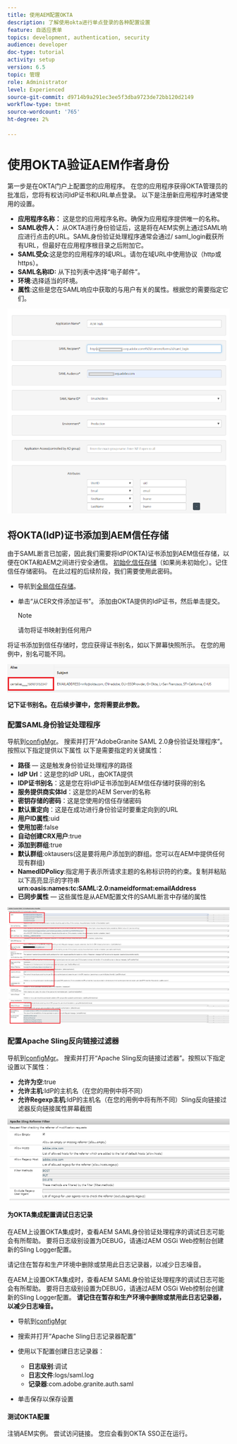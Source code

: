```yaml
---
title: 使用AEM配置OKTA
description: 了解使用okta进行单点登录的各种配置设置
feature: 自适应表单
topics: development, authentication, security
audience: developer
doc-type: tutorial
activity: setup
version: 6.5
topic: 管理
role: Administrator
level: Experienced
source-git-commit: d9714b9a291ec3ee5f3dba9723de72bb120d2149
workflow-type: tm+mt
source-wordcount: '765'
ht-degree: 2%

---
```



# 使用OKTA验证AEM作者身份

第一步是在OKTA门户上配置您的应用程序。 在您的应用程序获得OKTA管理员的批准后，您将有权访问IdP证书和URL单点登录。 以下是注册新应用程序时通常使用的设置。

* **应用程序名称：** 这是您的应用程序名称。确保为应用程序提供唯一的名称。
* **SAML收件人：** 从OKTA进行身份验证后，这是将在AEM实例上通过SAML响应进行点击的URL。SAML身份验证处理程序通常会通过/ saml_login截获所有URL，但最好在应用程序根目录之后附加它。
* **SAML受众**:这是您的应用程序的域URL。请勿在域URL中使用协议（http或https）。
* **SAML名称ID:** 从下拉列表中选择“电子邮件”。
* **环境**:选择适当的环境。
* **属性**:这些是您在SAML响应中获取的与用户有关的属性。根据您的需要指定它们。


![okta-application](assets/okta-app-settings-blurred.PNG)


## 将OKTA(IdP)证书添加到AEM信任存储

由于SAML断言已加密，因此我们需要将IdP(OKTA)证书添加到AEM信任存储，以便在OKTA和AEM之间进行安全通信。
[初始化信任存储](http://localhost:4502/libs/granite/security/content/truststore.html)（如果尚未初始化）。记住信任存储密码。 在此过程的后续阶段，我们需要使用此密码。

* 导航到[全局信任存储](http://localhost:4502/libs/granite/security/content/truststore.html)。
* 单击“从CER文件添加证书”。 添加由OKTA提供的IdP证书，然后单击提交。

   >[!NOTE]
   >
   >请勿将证书映射到任何用户

将证书添加到信任存储时，您应获得证书别名，如以下屏幕快照所示。 在您的用例中，别名可能不同。

![证书别名](assets/cert-alias.PNG)

**记下证书别名。在后续步骤中，您将需要此参数。**

### 配置SAML身份验证处理程序

导航到[configMgr](http://localhost:4502/system/console/configMgr)。
搜索并打开“AdobeGranite SAML 2.0身份验证处理程序”。
按照以下指定提供以下属性
以下是需要指定的关键属性：

* **路径**  — 这是触发身份验证处理程序的路径
* **IdP Url**：这是您的IdP URL，由OKTA提供
* **IDP证书别名**：这是您在将IdP证书添加到AEM信任存储时获得的别名
* **服务提供商实体Id**：这是您的AEM Server的名称
* **密钥存储的密码**：这是您使用的信任存储密码
* **默认重定向**：这是在成功进行身份验证时要重定向到的URL
* **用户ID属性**:uid
* **使用加密**:false
* **自动创建CRX用户**:true
* **添加到群组**:true
* **默认群组**:oktausers(这是要将用户添加到的群组。您可以在AEM中提供任何现有群组)
* **NamedIDPolicy**:指定用于表示所请求主题的名称标识符的约束。复制并粘贴以下高亮显示的字符串&#x200B;**urn:oasis:names:tc:SAML:2.0:nameidformat:emailAddress**
* **已同步属性**  — 这些属性是从AEM配置文件的SAML断言中存储的属性

![saml-authentication-handler](assets/saml-authentication-settings-blurred.PNG)

### 配置Apache Sling反向链接过滤器

导航到[configMgr](http://localhost:4502/system/console/configMgr)。
搜索并打开“Apache Sling反向链接过滤器”。按照以下指定设置以下属性：

* **允许为空**:true
* **允许主机**:IdP的主机名（在您的用例中将不同）
* **允许Regexp主机**:IdP的主机名（在您的用例中将有所不同）Sling反向链接过滤器反向链接属性屏幕截图

![referrer-filter](assets/sling-referrer-filter.PNG)

#### 为OKTA集成配置调试日志记录

在AEM上设置OKTA集成时，查看AEM SAML身份验证处理程序的调试日志可能会有所帮助。 要将日志级别设置为DEBUG，请通过AEM OSGi Web控制台创建新的Sling Logger配置。

请记住在暂存和生产环境中删除或禁用此日志记录器，以减少日志噪音。

在AEM上设置OKTA集成时，查看AEM SAML身份验证处理程序的调试日志可能会有所帮助。 要将日志级别设置为DEBUG，请通过AEM OSGi Web控制台创建新的Sling Logger配置。
**请记住在暂存和生产环境中删除或禁用此日志记录器，以减少日志噪音。**
* 导航到[configMgr](http://localhost:4502/system/console/configMgr)

* 搜索并打开“Apache Sling日志记录器配置”
* 使用以下配置创建日志记录器：
   * **日志级别**:调试
   * **日志文件**:logs/saml.log
   * **记录器**:com.adobe.granite.auth.saml
* 单击保存以保存设置



#### 测试OKTA配置

注销AEM实例。 尝试访问链接。 您应会看到OKTA SSO正在运行。
